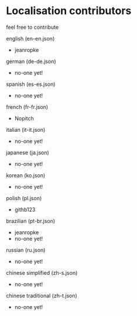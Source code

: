 # Localisation contributors

feel free to contribute

english (en-en.json)
  - jeanropke 
  
german (de-de.json)
  - no-one yet!
    
spanish (es-es.json)
  - no-one yet!
    
french (fr-fr.json)
  - Nopitch
  
italian (it-it.json)
- no-one yet!

japanese (ja.json)
  - no-one yet!
  
korean (ko.json)
  - no-one yet!
  
polish (pl.json)
  - githb123
  
brazilian (pt-br.json)
  - jeanropke
  - no-one yet!
  
russian (ru.json)
  - no-one yet!
   
chinese simplified (zh-s.json)
  - no-one yet!
   
chinese traditional (zh-t.json)
  - no-one yet!
   
